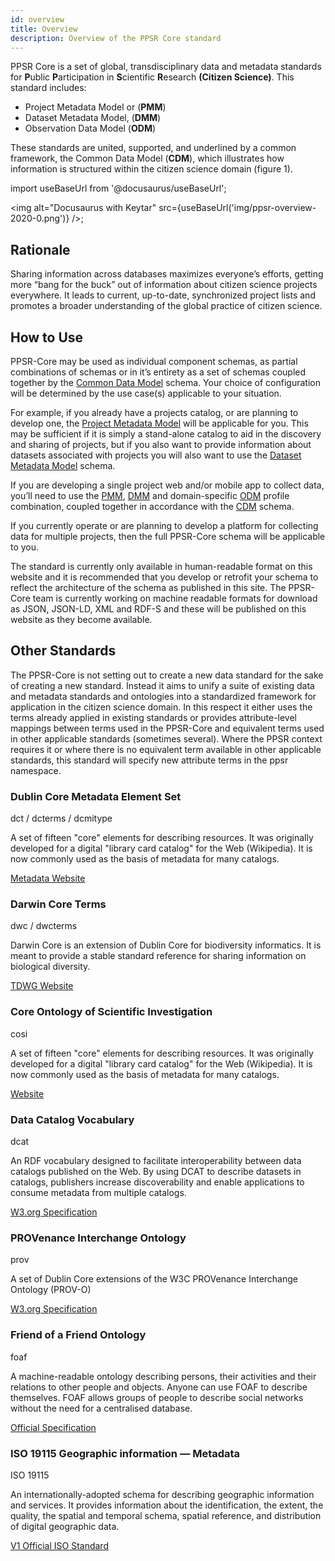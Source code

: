 ```yaml
---
id: overview
title: Overview
description: Overview of the PPSR Core standard
---
```


PPSR Core is a set of global, transdisciplinary data and metadata standards for **P**ublic **P**articipation in **S**cientific **R**esearch **(Citizen Science)**. This standard includes: 
- Project Metadata Model or (**PMM**)
- Dataset Metadata Model, (**DMM**)
- Observation Data Model (**ODM**)

These standards are united, supported, and underlined by a common framework, the Common Data Model (**CDM**), which illustrates how information is structured within the citizen science domain (figure 1).

import useBaseUrl from '@docusaurus/useBaseUrl';

<img
alt="Docusaurus with Keytar"
src={useBaseUrl('img/ppsr-overview-2020-0.png')}
/>;

## Rationale

Sharing information across databases maximizes everyone’s efforts, getting more “bang for the buck” out of information about citizen science projects everywhere. It leads to current, up-to-date, synchronized project lists and promotes a broader understanding of the global practice of citizen science.

## How to Use
PPSR-Core  may be used as individual component schemas, as partial combinations of schemas or in it’s entirety as a set of schemas coupled together by the [Common Data Model](/docs/common) schema. Your choice of configuration will be determined by the use case(s) applicable to your situation. 

For example, if you already have a projects catalog, or are planning to develop one, the [Project Metadata Model](/docs/project) will be applicable for you. This may be sufficient if it is simply a stand-alone catalog to aid in the discovery and sharing of projects, but if you also want to provide information about datasets associated with projects you will also want to use the [Dataset Metadata Model](/docs/dataset) schema.

If you are developing a single project web and/or mobile app to collect data, you’ll need to use the [PMM](/docs/project), [DMM](/docs/dataset) and domain-specific [ODM](/docs/observation) profile combination, coupled together in accordance with the [CDM](/docs/common) schema.

If you currently operate or are planning to develop a platform for collecting data for multiple projects, then the full PPSR-Core schema will be applicable to you.

The standard is currently only available in human-readable format on this website and it is recommended that you develop or retrofit your schema to reflect the architecture of the schema as published in this site. The PPSR-Core team is currently working on machine readable formats for download as JSON, JSON-LD, XML and RDF-S and these will be published on this website as they become available.


## Other Standards

The PPSR-Core is not setting out to create a new data standard for the sake of creating a new standard. Instead it aims to unify a suite of existing data and metadata standards and ontologies into a standardized framework for application in the citizen science domain. In this respect it either uses the terms already applied in existing standards or provides attribute-level mappings between terms used in the PPSR-Core and equivalent terms used in other applicable standards (sometimes several). Where the PPSR context requires it or where there is no equivalent term available in other applicable standards, this standard will specify new attribute terms in the ppsr namespace.


  <div class="row margin-top--lg">
    <div class="col col--6 margin-bottom--lg">
      <div className="card card--full-height shadow--tl">
        <div className="card__body">
          <h3 className="margin--none">Dublin Core Metadata Element Set</h3>
          <div className="margin-bottom--md text--bold text--primary">
            dct / dcterms / dcmitype
          </div>
          <p>A set of fifteen "core" elements for describing resources. It was originally developed for a digital "library card catalog" for the Web (Wikipedia). It is now commonly used as the basis of metadata for many catalogs.</p>
        </div>
        <div  className="card__footer">
          <a class="button button--outline button--info"
          target="_blank"
          href="https://dublincore.org/specifications/dublin-core/dcmi-terms/"
          >
            Metadata Website
          </a>
        </div>
      </div>    
    </div>
    <div class="col col--6 margin-bottom--lg">
      <div className="card card--full-height shadow--tl">
        <div className="card__body">
          <h3 className="margin--none">Darwin Core Terms</h3>
          <div className="margin-bottom--md text--bold text--primary">
            dwc / dwcterms
          </div>
          <p>Darwin Core is an extension of Dublin Core for biodiversity informatics. It is meant to provide a stable standard reference for sharing information on biological diversity.</p>
        </div>
        <div  className="card__footer">
          <a class="button button--outline button--info"
          target="_blank"
          href="http://rs.tdwg.org/dwc/terms.htm"
          >
            TDWG Website
          </a>
        </div>
      </div>    
    </div>
    <div class="col col--6 margin-bottom--lg">
      <div className="card card--full-height shadow--tl">
        <div className="card__body">
          <h3 className="margin--none">Core Ontology of Scientific Investigation</h3>
          <div className="margin-bottom--md text--bold text--primary">
            cosi
          </div>
          <p>A set of fifteen "core" elements for describing resources. It was originally developed for a digital "library card catalog" for the Web (Wikipedia). It is now commonly used as the basis of metadata for many catalogs.</p>
        </div>
        <div  className="card__footer">
          <a class="button button--outline button--info"
          target="_blank"
          href="http://oneo.net/cosi"
          >
            Website
          </a>
        </div>
      </div>    
    </div>
    <div class="col col--6 margin-bottom--lg">
      <div className="card card--full-height shadow--tl">
        <div className="card__body">
          <h3 className="margin--none">Data Catalog Vocabulary</h3>
          <div className="margin-bottom--md text--bold text--primary">
            dcat
          </div>
          <p>An RDF vocabulary designed to facilitate interoperability between data catalogs published on the Web. By using DCAT to describe datasets in catalogs, publishers increase discoverability and enable applications to consume metadata from multiple catalogs.</p>
        </div>
        <div  className="card__footer">
          <a class="button button--outline button--info"
          target="_blank"
          href="https://www.w3.org/TR/vocab-dcat/"
          >
            W3.org Specification
          </a>
        </div>
      </div>    
    </div>
    <div class="col col--6 margin-bottom--lg">
      <div className="card card--full-height shadow--tl">
        <div className="card__body">
          <h3 className="margin--none">PROVenance Interchange Ontology </h3>
          <div className="margin-bottom--md text--bold text--primary">
            prov
          </div>
          <p>A set of Dublin Core extensions of the W3C PROVenance Interchange Ontology (PROV-O) </p>
        </div>
        <div  className="card__footer">
          <a class="button button--outline button--info"
          target="_blank"
          href="https://www.w3.org/ns/prov"
          >
            W3.org Specification
          </a>
        </div>
      </div>    
    </div>
    <div class="col col--6 margin-bottom--lg">
      <div className="card card--full-height shadow--tl">
        <div className="card__body">
          <h3 className="margin--none">Friend of a Friend Ontology</h3>
          <div className="margin-bottom--md text--bold text--primary">
            foaf
          </div>
          <p>A machine-readable ontology describing persons, their activities and their relations to other people and objects. Anyone can use FOAF to describe themselves. FOAF allows groups of people to describe social networks without the need for a centralised database. 
          </p>
        </div>
        <div  className="card__footer">
          <a class="button button--outline button--info"
          target="_blank"
          href="http://xmlns.com/foaf/0.1/"
          >
            Official Specification
          </a>
        </div>
      </div>    
    </div>
    <div class="col col--6 margin-bottom--lg">
      <div className="card card--full-height shadow--tl">
        <div className="card__body">
          <h3 className="margin--none">ISO 19115 Geographic information — Metadata</h3>
          <div className="margin-bottom--md text--bold text--primary">
            ISO 19115
          </div>
          <p>
          An internationally-adopted schema for describing geographic information and services. It provides information about the identification, the extent, the quality, the spatial and temporal schema, spatial reference, and distribution of digital geographic data.  
          </p>
        </div>
        <div  className="card__footer">
          <a class="button button--outline button--info"
          target="_blank"
          href="https://www.iso.org/obp/ui/#iso:std:iso:19115:ed-1:v1:en"
          >
            V1 Official ISO Standard
          </a>
        </div>
      </div>    
    </div>
  </div>
